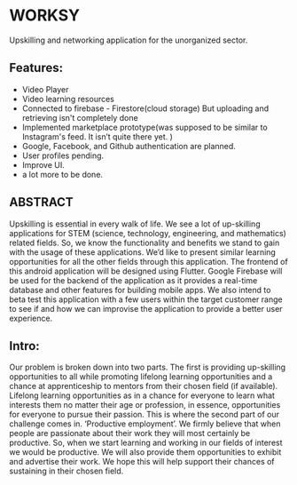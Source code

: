 # WORKSY
Upskilling and networking application for the unorganized sector.
## Features:
* Video Player
* Video learning resources
* Connected to firebase - Firestore(cloud storage) But uploading and retrieving isn't completely done
* Implemented marketplace prototype(was supposed to be similar to Instagram's feed. It isn’t quite there yet. )
* Google, Facebook, and Github authentication are planned.
* User profiles pending.
* Improve UI.
* a lot more to be done.
## ABSTRACT
Upskilling is essential in every walk of life. We see a lot of up-skilling applications for STEM (science, technology, engineering, and mathematics) related fields. So, we know
the functionality and benefits we stand to gain with the usage of these applications. We’d like to present similar learning opportunities for all the other fields through this
application.
The frontend of this android application will be designed using Flutter. Google Firebase will be used for the backend of the application as it provides a real-time database
and other features for building mobile apps.
We also intend to beta test this application with a few users within the target customer range to see if and how we can improvise the application to provide a better user
experience.
## Intro:
Our problem is broken down into two parts. The first is providing up-skilling opportunities to all while promoting lifelong learning opportunities and a chance at apprenticeship to mentors from their chosen field (if available).
Lifelong learning opportunities as in a chance for everyone to learn what interests them no matter their age or profession, in essence, opportunities for everyone to pursue their passion.
This is where the second part of our challenge comes in. ‘Productive employment’. We firmly believe that when people are passionate about their work they will most certainly be productive. So, when we start learning and working in our fields of interest we would be productive.
We will also provide them opportunities to exhibit and advertise their work. We hope this will help support their chances of sustaining in their chosen field.
